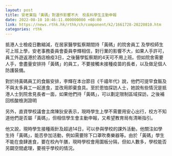 ```yaml
---
layout: post
title: 安老業指「黃碼」對運作影響不大　校長料學生主動申報
date: 2022-08-10 10:46:11.000000000 +08:00
link: https://news.rthk.hk/rthk/ch/component/k2/1661728-20220810.htm
categories: rthk
---
```


抵港人士檢疫日數縮減，在居家醫學監察期間持「黃碼」的院舍員工 及學校師生可上班上學，安老事務委員會委員李輝相信，對行業的影響不大，如果人手許可，員工外遊返港於酒店檢疫3日，之後醫學監察期的4天可不用上班。但如院舍需要人手，會盡量安排持「黃碼」的員工，不要接觸未接種疫苗的長者，以及做足個人防護裝備。

對於持黃碼員工的食飯安排，李輝在本台節目《千禧年代》說，他們可提早食飯及不與太多員工一起進食，並改用即棄食具。至於恩恤探訪人士，她說有些情況是抵港人士到院舍見長者一面，如果他們持「黃碼」，可以劃定限制區域探訪，之後補回核酸檢測證明

另外，直資學校議會主席陳狄安表示，現時學生上學不需要用安心出行，校方不知道他們是否屬「黃碼」，但相信學生會主動申報，又希望教育局有清晰指引。

他又說，現時學生接種兩針及超過14日，可以參與學校的課外活動，他關注如學生持「黃碼」，能否參加活動，例如需要除下口罩吹奏樂器等。由於「黃碼」學生不能在食肆進食，要在校內午膳，現時學校會用圍板分隔，但如人數多，學校能否另闢空間處理，要視乎學校的情況。
